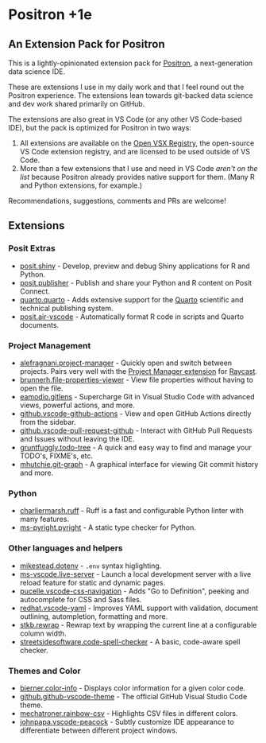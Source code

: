 # Positron +1e

## An Extension Pack for Positron

This is a lightly-opinionated extension pack for [Positron](https://github.com/posit-dev/positron), a next-generation data science IDE.

These are extensions I use in my daily work and that I feel round out the Positron experience. The extensions lean towards git-backed data science and dev work shared primarily on GitHub. 

The extensions are also great in VS Code (or any other VS Code-based IDE), but the pack is optimized for Positron in two ways:

1. All extensions are available on the [Open VSX Registry](https://open-vsx.org/), the open-source VS Code extension registry, and are licensed to be used outside of VS Code.
2. More than a few extensions that I use and need in VS Code _aren't on the list_ because Positron already provides native support for them. (Many R and Python extensions, for example.)

Recommendations, suggestions, comments and PRs are welcome!

## Extensions

### Posit Extras

-  [posit.shiny](https://open-vsx.org/extension/posit/shiny) - Develop, preview and debug Shiny applications for R and Python.
-  [posit.publisher](https://open-vsx.org/extension/posit/publisher) - Publish and share your Python and R content on Posit Connect.
-  [quarto.quarto](https://open-vsx.org/extension/quarto/quarto) - Adds extensive support for the [Quarto](https://quarto.org/) scientific and technical publishing system.
-  [posit.air-vscode](https://open-vsx.org/extension/posit/air-vscode) - Automatically format R code in scripts and Quarto documents.

### Project Management

-  [alefragnani.project-manager](https://open-vsx.org/extension/alefragnani/project-manager) - Quickly open and switch between projects. Pairs very well with the [Project Manager extension](https://www.raycast.com/MarkusLanger/vscode-project-manager) for [Raycast](https://www.raycast.com/).
-  [brunnerh.file-properties-viewer](https://open-vsx.org/extension/brunnerh/file-properties-viewer) - View file properties without having to open the file.
-  [eamodio.gitlens](https://open-vsx.org/extension/eamodio/gitlens) - Supercharge Git in Visual Studio Code with advanced views, powerful actions, and more.
-  [github.vscode-github-actions](<https://open-vsx.org/extension/github/vscode-github-actions>) - View and open GitHub Actions directly from the sidebar.
-  [github.vscode-pull-request-github](https://open-vsx.org/extension/github/vscode-pull-request-github) - Interact with GitHub Pull Requests and Issues without leaving the IDE.
-  [gruntfuggly.todo-tree](https://open-vsx.org/extension/gruntfuggly/todo-tree) - A quick and easy way to find and manage your TODO's, FIXME's, etc.
-  [mhutchie.git-graph](https://open-vsx.org/extension/mhutchie/git-graph) - A graphical interface for viewing Git commit history and more.

### Python

-  [charliermarsh.ruff](https://open-vsx.org/extension/charliermarsh/ruff) - Ruff is a fast and configurable Python linter with many features.
-  [ms-pyright.pyright](https://open-vsx.org/extension/ms-pyright/pyright) - A static type checker for Python.

### Other languages and helpers

-  [mikestead.dotenv](https://open-vsx.org/extension/mikestead/dotenv) - `.env` syntax higlighting.
-  [ms-vscode.live-server](https://open-vsx.org/extension/ms-vscode/live-server) - Launch a local development server with a live reload feature for static and dynamic pages.
-  [pucelle.vscode-css-navigation](https://open-vsx.org/extension/pucelle/vscode-css-navigation) - Adds "Go to Definition", peeking and autocomplete for CSS and Sass files.
-  [redhat.vscode-yaml](https://open-vsx.org/extension/redhat/vscode-yaml) - Improves YAML support with validation, document outlining, autompletion, formatting and more.
-  [stkb.rewrap](<https://open-vsx.org/extension/stkb/rewrap>) - Rewrap text by wrapping the current line at a configurable column width.
-  [streetsidesoftware.code-spell-checker](https://open-vsx.org/extension/streetsidesoftware/code-spell-checker) - A basic, code-aware spell checker.

### Themes and Color

-  [bierner.color-info](https://open-vsx.org/extension/bierner/color-info) - Displays color information for a given color code.
-  [github.github-vscode-theme](https://open-vsx.org/extension/github/github-vscode-theme) - The official GitHub Visual Studio Code theme.
-  [mechatroner.rainbow-csv](https://open-vsx.org/extension/mechatroner/rainbow-csv) - Highlights CSV files in different colors.
-  [johnpapa.vscode-peacock](https://open-vsx.org/extension/johnpapa/vscode-peacock) - Subtly customize IDE appearance to differentiate between different project windows.
